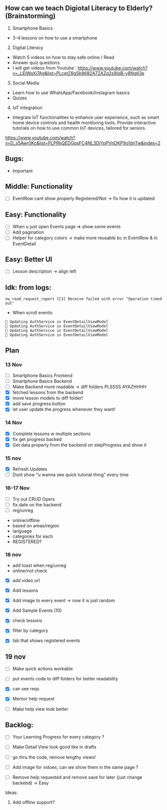 ## How can we teach Digiotal Literacy to Elderly? (Brainstorming)


1. Smartphone Basics 
* 3-4 lessons on how to use a smartphone 
2. Digital Literacy 
* Watch 5 videos on how to stay safe online / Read 
* Answer quiz questions
* I will get videos from Youtube : https://www.youtube.com/watch?v=_LElWqXi7Ag&list=PLcetZ6gSk9682A7ZAZq2s9IqB-y8Ng63e
3. Social Media 
* Learn how to use WhatsApp/Facebook/Instagram basics 
* Quizes
4. IoT Integration 
* Integrate IoT functionalities to enhance user experience, such as smart home device controls
and health monitoring tools. Provide interactive tutorials on how to use common IoT devices, tailored for seniors.

https://www.youtube.com/watch?v=D_jj5Awr0Kc&list=PLPRhQEDGqsFC4NL3DiYpPVnDKP9o1dnTw&index=2

## Bugs:

- Important

## Middle: Functionality
- [ ] EventRow cant show properly Registered/Not -> fix how it is updated

## Easy: Functionality
- [ ] When u just open Events page => show some events
- [ ] Add pagination
- [ ] Helper for category colors -> make more reusable bc in EventRow & in EventDetail

## Easy: Better UI
- [ ] Lesson description -> align left

## Idk: from logs:

```
nw_read_request_report [C3] Receive failed with error "Operation timed out"

```
- When scroll events:
```
🔄 Updating AuthService in EventDetailViewModel
🔄 Updating AuthService in EventDetailViewModel
🔄 Updating AuthService in EventDetailViewModel
🔄 Updating AuthService in EventDetailViewModel
```

## Plan 

### 13 Nov 
- [ ] Smartphone Basics Frontend
- [ ] Smartphone Basics Backend
- [ ] Make Backend more readable -> diff folders PLSSSS AYAZHHHH
- [x] fetched lessons from the backend
- [x] move lesson models to diff folder!
- [x] add save progress button
- [x] let user update the progress whenever they want!

### 14 Nov

- [x] Complete lessons w multiple sections
- [x] fix get progress backed
- [x] Get data properly from the backend on stepProgress and show it 

### 15 nov
- [x] Refresh Updates
- [ ] Dont show "u wanna see quick tutorial thing" every time 

### 16-17 Nov
- [ ] Try out CRUD Opers
- [ ] fix date on the backend
- [ ] reg/unreg
- online/offline
- based on areas/region
- language
- categories for each
- REGISTERED?

### 18 nov
- add toast when reg/unreg 
- online/not check
- [x] add video url
- [x] Add lessons
- [x] Add image to every event -> now it is just random
- [x] Add Sample Events (10)
- [x] check lessons
- [x] filter by category
- [x] tab that shows registered events


## 19 nov
- [ ] Make quick actions workable
- [ ] put events code to diff folders for better readability
- [x] can see reqs
- [x] Mentor help request
- [ ] Make help view look better



## Backlog:
- [ ] Your Learning Progress for every category ?
- [ ] Make Detail View look good like in drafts
- [ ] go thru the code, remove lengthy views!
- [ ] Add image for vidoes, can we show them in the same page ?
- [ ] Remove help requested and remove save for later (just change backebd) -> Easy 




Ideas:
1. Add offline support?


